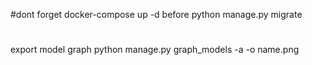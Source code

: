 #dont forget docker-compose up -d  before python manage.py migrate

#
export model graph
python manage.py graph_models -a -o name.png